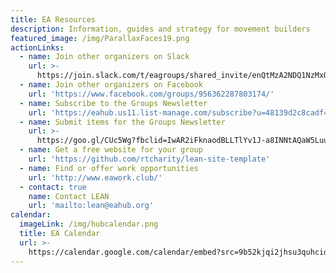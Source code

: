 ```yaml
---
title: EA Resources
description: Information, guides and strategy for movement builders
featured_image: /img/ParallaxFaces19.png
actionLinks:
  - name: Join other organizers on Slack
    url: >- 
      https://join.slack.com/t/eagroups/shared_invite/enQtMzA2NDQ1NzMxOTA3LThjOGNkZTU3NTc0OTc4NmY5YjFmNjRiZmI2ZGZiNTgyYzc1NjY2N2QwYzFmNmEzNjI3NTRkNDI0ZjcyNGM3Y2I
  - name: Join other organizers on Facebook
    url: 'https://www.facebook.com/groups/956362287803174/'
  - name: Subscribe to the Groups Newsletter
    url: 'https://eahub.us11.list-manage.com/subscribe?u=48139d2c8cadf4a1bce00bb6f&id=8698ba3df9'
  - name: Submit items for the Groups Newsletter
    url: >-
      https://goo.gl/CUc5Wg?fbclid=IwAR2iFknaodBLLTlYv1J-a8INNtAQaW5LuuOdUlYG3DrEUGLZWf71Yu5sPWc
  - name: Get a free website for your group
    url: 'https://github.com/rtcharity/lean-site-template'
  - name: Find or offer work opportunities
    url: 'http://www.eawork.club/'
  - contact: true
    name: Contact LEAN
    url: 'mailto:lean@eahub.org'
calendar:
  imageLink: /img/hubcalendar.png
  title: EA Calendar
  url: >-
    https://calendar.google.com/calendar/embed?src=9b52kjqi2jhsu3quhcidrcp0gc@group.calendar.google.com&ctz=Europe/London&fbclid=IwAR0HrKbRLtbt_tMP-pFjTnV0qA5VuFRvUeYwEpAH3tIP8G9lJ2w0cFUeRRU&pli=1
---
```

